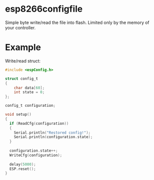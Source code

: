 # esp8266configfile
Simple byte write/read the file into flash. 
Limited only by the memory of your controller.

# Example
Write/read struct:

```C
#include <espConfig.h>

struct config_t
{ 
    char data[60];
    int state = 0;
};

config_t configuration;

void setup()
{
  if (ReadCfg(configuration))
  {
    Serial.println("Restored config!");
    Serial.println(configuration.state);
  }
  
  configuration.state++;
  WriteCfg(configuration);
  
  delay(5000);
  ESP.reset();
}
```
